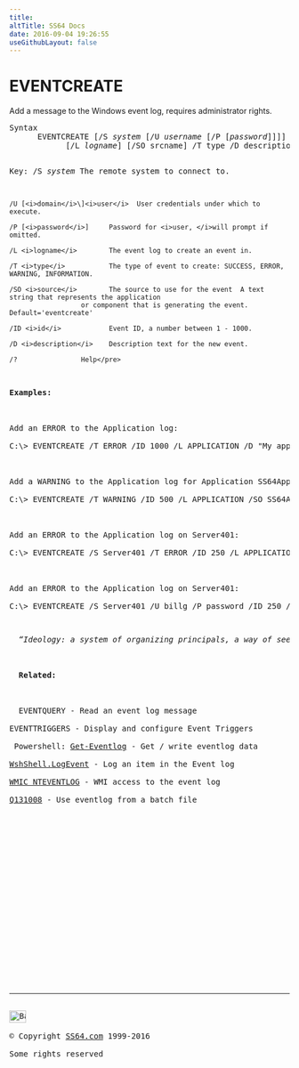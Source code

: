 ```yaml
---
title:
altTitle: SS64 Docs
date: 2016-09-04 19:26:55
useGithubLayout: false
---
```

<!-- #BeginLibraryItem "/Library/head_nt.lbi" --><!-- #EndLibraryItem --><h1>EVENTCREATE</h1> 
<p>Add a message to the Windows event log, requires administrator rights.</p>
<pre>Syntax
      EVENTCREATE [/S <i>system</i> [/U <i>username</i> [/P [<i>password</i>]]]] /ID <i>eventid</i>
            [/L <i>logname</i>] [/SO srcname] /T type /D description

Key:
    /S <i>system</i>         The remote system to connect to.

    /U [<i>domain</i>\]<i>user</i>  User credentials under which to execute.

    /P [<i>password</i>]     Password for <i>user, </i>will prompt if omitted.

    /L <i>logname</i>        The event log to create an event in.

    /T <i>type</i>           The type of event to create: SUCCESS, ERROR, WARNING, INFORMATION.

    /SO <i>source</i>        The source to use for the event  A text string that represents the application
                      or component that is generating the event. Default='eventcreate'

    /ID <i>id</i>            Event ID, a number between 1 - 1000.

    /D <i>description</i>    Description text for the new event.

    /?                Help</pre>
<p><b>Examples:<br>
</b><br>
Add an ERROR to the Application log:<br>
<span class="code">C:\&gt; EVENTCREATE /T ERROR /ID 1000 /L APPLICATION /D "My application error mesaage"</span><br>
<br>
Add a WARNING to the Application log for Application SS64App:<br>
<span class="code">C:\&gt; EVENTCREATE /T WARNING /ID 500 /L APPLICATION /SO SS64App /D "Running low on diskspace"</span><br>
<br>
Add an ERROR to the Application log on Server401:<br>
<span class="code">C:\&gt; EVENTCREATE /S Server401 /T ERROR /ID 250 /L APPLICATION /D "Something bad happened"<br>
</span><br>
Add an ERROR to the Application log on Server401:<br>
<span class="code">C:\&gt; EVENTCREATE /S Server401 /U billg /P password /ID 250 /T ERROR /L APPLICATION /D "Something bad happened</span>"</p>
<p>  <i class="quote">“Ideology: a system of organizing principals, a way of seeing the world as the basis of a <a href="http://en.wikipedia.org/wiki/Social_philosophy">social</a> or <a href="http://en.wikipedia.org/wiki/Political_philosophy">political philosophy</a> or program” </i><br>
  <br>
  <b>Related:</b><br>
  <br>
  EVENTQUERY - Read an event log message<br>
EVENTTRIGGERS - Display and configure Event Triggers<br>
 Powershell: <a href="../ps/get-eventlog.html">Get-Eventlog</a> - Get / write eventlog data<br>
<a href="../vb/logevent.html">WshShell.LogEvent</a> - Log an item in the Event log <br>
<a href="wmic.html">WMIC NTEVENTLOG</a> - WMI access to the event log<br>
<a href="https://support.microsoft.com/kb/q131008/">Q131008</a> - Use eventlog from a batch file</p><!-- #BeginLibraryItem "/Library/foot_nt.lbi" --><p><script async="" src="//pagead2.googlesyndication.com/pagead/js/adsbygoogle.js"></script>
<!-- windows300 -->
<ins class="adsbygoogle" style="display:inline-block;width:300px;height:250px" data-ad-client="ca-pub-6140977852749469" data-ad-slot="7649547908"></ins>
<script>
(adsbygoogle = window.adsbygoogle || []).push({});
</script></p>
<hr>
<div id="bl" class="footer"><a href="#"><img src="../images/top.png" width="30" height="22" alt="Back to the Top"></a></div>
<div id="br" class="footer, tagline">© Copyright <a href="http://ss64.com/">SS64.com</a> 1999-2016<br>
Some rights reserved</div><!-- #EndLibraryItem -->


